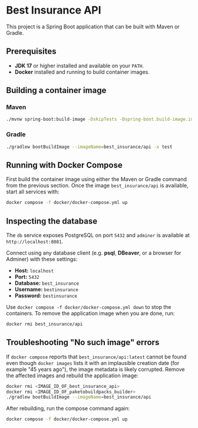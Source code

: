 # Best Insurance API

This project is a Spring Boot application that can be built with Maven or Gradle.

## Prerequisites

- **JDK 17** or higher installed and available on your `PATH`.
- **Docker** installed and running to build container images.

## Building a container image

### Maven

```bash
./mvnw spring-boot:build-image -DskipTests -Dspring-boot.build-image.imageName=best_insurance/api
```

### Gradle

```bash
./gradlew bootBuildImage --imageName=best_insurance/api -x test
```

## Running with Docker Compose

First build the container image using either the Maven or Gradle command from the previous section. Once the image `best_insurance/api` is available, start all services with:

```bash
docker compose -f docker/docker-compose.yml up
```

## Inspecting the database

The `db` service exposes PostgreSQL on port `5432` and `adminer` is
available at `http://localhost:8081`.

Connect using any database client (e.g. **psql**, **DBeaver**, or a
browser for Adminer) with these settings:

- **Host:** `localhost`
- **Port:** `5432`
- **Database:** `best_insurance`
- **Username:** `bestinsurance`
- **Password:** `bestinsurance`

Use `docker compose -f docker/docker-compose.yml down` to stop the containers. To remove the application image when you are done, run:

```bash
docker rmi best_insurance/api
```

## Troubleshooting "No such image" errors

If `docker compose` reports that `best_insurance/api:latest` cannot be found
even though `docker images` lists it with an implausible creation date
(for example "45 years ago"), the image metadata is likely corrupted.
Remove the affected images and rebuild the application image:

```bash
docker rmi <IMAGE_ID_OF_best_insurance_api>
docker rmi <IMAGE_ID_OF_paketobuildpacks_builder>
./gradlew bootBuildImage --imageName=best_insurance/api
```

After rebuilding, run the compose command again:

```bash
docker compose -f docker/docker-compose.yml up
```

